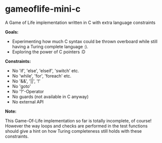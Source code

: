 # gameoflife-mini-c
A Game of Life implementation written in C with extra language constraints

**Goals:**

* Experimenting how much C syntax could be thrown overboard while still having a Turing complete language :).
* Exploring the power of C pointers :D

**Constraints:**

* No 'if', 'else', 'elseif', 'switch' etc.
* No 'while', 'for', 'foreach' etc.
* No '&&', '||', '!'
* No 'goto'
* No '?'-Operator
* No guards (not available in C anyway)
* No external API

**Note:**

This Game-Of-Life implementation so far is totally incomplete, of course!
However the way loops and checks are performed in the test functions
should give a hint on how Turing completeness still holds with these
constraints.

